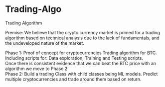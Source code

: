 # Trading-Algo
Trading Algorithm

Premise: We believe that the crypto currency market is primed for a trading algorithm based on technical analysis due to the lack of fundamentals, and the undeveloped nature of the market.

Phase 1: Proof of concept for cryptocurrencies Trading algorithm for BTC. Including scripts for: Data exploration, Training and Testing scripts.
<br>
Once there is consistent evidence that we can beat the BTC price with an algorithm we move to Phase 2
<br>
Phase 2: Build a trading Class with child classes being ML models. Predict multiple cryptocurrencies and trade around them based on return.
